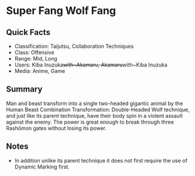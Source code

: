 # Super Fang Wolf Fang

## Quick Facts
- Classification: Taijutsu, Collaboration Techniques
- Class: Offensive
- Range: Mid, Long
- Users: Kiba Inuzuka~~with~Akamaru, Akamaru~~with~Kiba Inuzuka
- Media: Anime, Game

## Summary
Man and beast transform into a single two-headed gigantic animal by the Human Beast Combination Transformation: Double-Headed Wolf technique, and just like its parent technique, have their body spin in a violent assault against the enemy. The power is great enough to break through three Rashōmon gates without losing its power.

## Notes
- In addition unlike its parent technique it does not first require the use of Dynamic Marking first.
